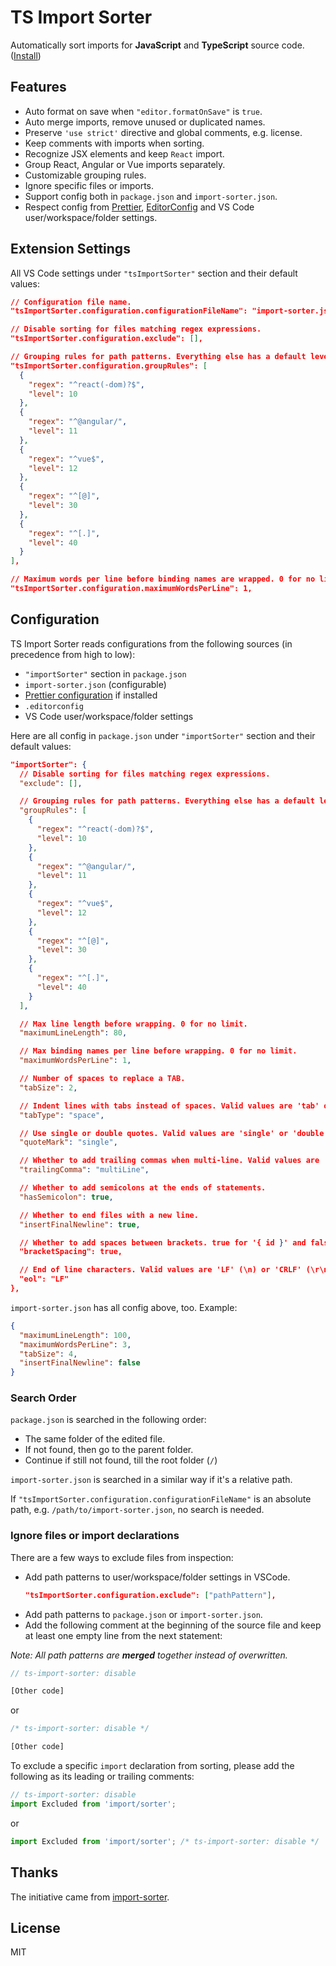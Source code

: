 # TS Import Sorter

Automatically sort imports for **JavaScript** and **TypeScript** source code. ([Install](https://marketplace.visualstudio.com/items?itemName=dozerg.tsimportsorter))

## Features

- Auto format on save when `"editor.formatOnSave"` is `true`.
- Auto merge imports, remove unused or duplicated names.
- Preserve `'use strict'` directive and global comments, e.g. license.
- Keep comments with imports when sorting.
- Recognize JSX elements and keep `React` import.
- Group React, Angular or Vue imports separately.
- Customizable grouping rules.
- Ignore specific files or imports.
- Support config both in `package.json` and `import-sorter.json`.
- Respect config from [Prettier](https://prettier.io), [EditorConfig](https://editorconfig.org) and VS Code user/workspace/folder settings.

## Extension Settings

All VS Code settings under `"tsImportSorter"` section and their default values:

```json
// Configuration file name.
"tsImportSorter.configuration.configurationFileName": "import-sorter.json",

// Disable sorting for files matching regex expressions.
"tsImportSorter.configuration.exclude": [],

// Grouping rules for path patterns. Everything else has a default level of 20.
"tsImportSorter.configuration.groupRules": [
  {
    "regex": "^react(-dom)?$",
    "level": 10
  },
  {
    "regex": "^@angular/",
    "level": 11
  },
  {
    "regex": "^vue$",
    "level": 12
  },
  {
    "regex": "^[@]",
    "level": 30
  },
  {
    "regex": "^[.]",
    "level": 40
  }
],

// Maximum words per line before binding names are wrapped. 0 for no limit.
"tsImportSorter.configuration.maximumWordsPerLine": 1,
```

## Configuration

TS Import Sorter reads configurations from the following sources (in precedence from high to low):

- `"importSorter"` section in `package.json`
- `import-sorter.json` (configurable)
- [Prettier configuration](https://github.com/prettier/prettier-vscode#configuration) if installed
- `.editorconfig`
- VS Code user/workspace/folder settings

Here are all config in `package.json` under `"importSorter"` section and their default values:

```json
"importSorter": {
  // Disable sorting for files matching regex expressions.
  "exclude": [],

  // Grouping rules for path patterns. Everything else has a default level of 20.
  "groupRules": [
    {
      "regex": "^react(-dom)?$",
      "level": 10
    },
    {
      "regex": "^@angular/",
      "level": 11
    },
    {
      "regex": "^vue$",
      "level": 12
    },
    {
      "regex": "^[@]",
      "level": 30
    },
    {
      "regex": "^[.]",
      "level": 40
    }
  ],

  // Max line length before wrapping. 0 for no limit.
  "maximumLineLength": 80,

  // Max binding names per line before wrapping. 0 for no limit.
  "maximumWordsPerLine": 1,

  // Number of spaces to replace a TAB.
  "tabSize": 2,

  // Indent lines with tabs instead of spaces. Valid values are 'tab' or 'space'.
  "tabType": "space",

  // Use single or double quotes. Valid values are 'single' or 'double'.
  "quoteMark": "single",

  // Whether to add trailing commas when multi-line. Valid values are 'none' or 'multiLine'.
  "trailingComma": "multiLine",

  // Whether to add semicolons at the ends of statements.
  "hasSemicolon": true,

  // Whether to end files with a new line.
  "insertFinalNewline": true,

  // Whether to add spaces between brackets. true for '{ id }' and false for '{id}'.
  "bracketSpacing": true,

  // End of line characters. Valid values are 'LF' (\n) or 'CRLF' (\r\n).
  "eol": "LF"
},
```

`import-sorter.json` has all config above, too. Example:

```json
{
  "maximumLineLength": 100,
  "maximumWordsPerLine": 3,
  "tabSize": 4,
  "insertFinalNewline": false
}
```

### Search Order

`package.json` is searched in the following order:

- The same folder of the edited file.
- If not found, then go to the parent folder.
- Continue if still not found, till the root folder (`/`)

`import-sorter.json` is searched in a similar way if it's a relative path.

If `"tsImportSorter.configuration.configurationFileName"` is an absolute path, e.g. `/path/to/import-sorter.json`, no search is needed.

### Ignore files or import declarations

There are a few ways to exclude files from inspection:

- Add path patterns to user/workspace/folder settings in VSCode.
  ```json
  "tsImportSorter.configuration.exclude": ["pathPattern"],
  ```
- Add path patterns to `package.json` or `import-sorter.json`.
- Add the following comment at the beginning of the source file and keep at least one empty line from the next statement:

_Note: All path patterns are **merged** together instead of overwritten._

```ts
// ts-import-sorter: disable

[Other code]
```

or

```ts
/* ts-import-sorter: disable */

[Other code]
```

To exclude a specific `import` declaration from sorting, please add the following as its leading or trailing comments:

```ts
// ts-import-sorter: disable
import Excluded from 'import/sorter';
```

or

```ts
import Excluded from 'import/sorter'; /* ts-import-sorter: disable */
```

## Thanks

The initiative came from [import-sorter](https://github.com/SoominHan/import-sorter).

## License

MIT
